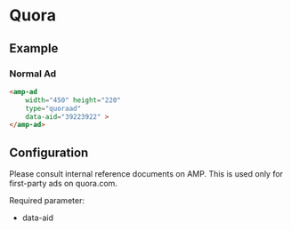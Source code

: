 <!---
Copyright 2016 The AMP HTML Authors. All Rights Reserved.

Licensed under the Apache License, Version 2.0 (the "License");
you may not use this file except in compliance with the License.
You may obtain a copy of the License at

      http://www.apache.org/licenses/LICENSE-2.0

Unless required by applicable law or agreed to in writing, software
distributed under the License is distributed on an "AS-IS" BASIS,
WITHOUT WARRANTIES OR CONDITIONS OF ANY KIND, either express or implied.
See the License for the specific language governing permissions and
limitations under the License.
-->

# Quora

## Example

### Normal Ad

```html
<amp-ad
    width="450" height="220"
    type="quoraad"
    data-aid="39223922" >
</amp-ad>
```

## Configuration

Please consult internal reference documents on AMP. This is used only for first-party ads on quora.com.

Required parameter:

- data-aid